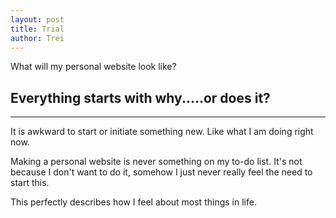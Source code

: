 ```yaml
---
layout: post
title: Trial
author: Trei
---
```


What will my personal website look like?

## Everything starts with why.....or does it? 
-----

It is awkward to start or initiate something new. Like what I am doing right now. 

Making a personal website is never something on my to-do list. It's not because I don't want to do it, somehow I just never really feel the need to start this. 

This perfectly describes how I feel about most things in life.

